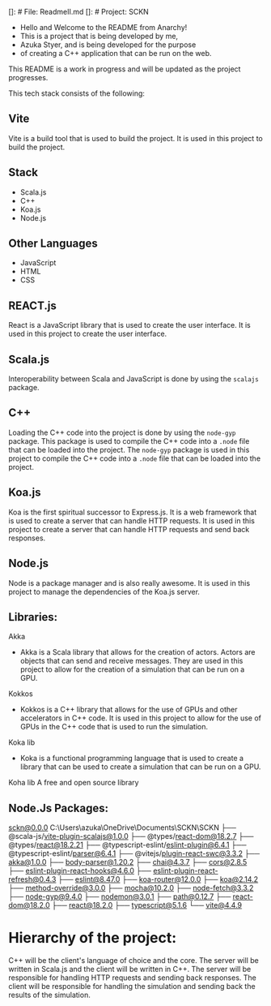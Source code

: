 []: # File: ReadmeII.md
[]: # Project: SCKN

* Hello and Welcome to the README from Anarchy! 
* This is a project that is being developed by me,
* Azuka Styer, and is being developed for the purpose
* of creating a C++ application that can be run on the web.

This README is a work in progress and will be updated as the project progresses.

This tech stack consists of the following:

## Vite

Vite is a build tool that is used to build the project. It is used in this project to build the project.

## Stack

- Scala.js
- C++
- Koa.js
- Node.js

## Other Languages

- JavaScript
- HTML
- CSS

## REACT.js

React is a JavaScript library that is used to create the user interface. It is used in this project to create the user interface.

## Scala.js

Interoperability between Scala and JavaScript is done by using the `scalajs` package.

## C++

Loading the C++ code into the project is done by using the `node-gyp` package. This package is used to compile the C++ code into a `.node` file that can be loaded into the project. The `node-gyp` package is used in this project to compile the C++ code into a `.node` file that can be loaded into the project.

## Koa.js

Koa is the first spiritual successor to Express.js. It is a web framework that is used to create a server that can handle HTTP requests. It is used in this project to create a server that can handle HTTP requests and send back responses.

## Node.js

Node is a package manager and is also really awesome. It is used in this project to manage the dependencies of the Koa.js server.

## Libraries:

Akka
- Akka is a Scala library that allows for the creation of actors. Actors are objects that can send and receive messages. They are used in this project to allow for the creation of a simulation that can be run on a GPU.

Kokkos
- Kokkos is a C++ library that allows for the use of GPUs and other accelerators in C++ code. It is used in this project to allow for the use of GPUs in the C++ code that is used to run the simulation.

Koka lib
- Koka is a functional programming language that is used to create a library that can be used to create a simulation that can be run on a GPU.

Koha lib
A free and open source library

## Node.Js Packages:

sckn@0.0.0 C:\Users\azuka\OneDrive\Documents\SCKN\SCKN
├── @scala-js/vite-plugin-scalajs@1.0.0
├── @types/react-dom@18.2.7
├── @types/react@18.2.21
├── @typescript-eslint/eslint-plugin@6.4.1
├── @typescript-eslint/parser@6.4.1
├── @vitejs/plugin-react-swc@3.3.2
├── akka@1.0.0
├── body-parser@1.20.2
├── chai@4.3.7
├── cors@2.8.5
├── eslint-plugin-react-hooks@4.6.0
├── eslint-plugin-react-refresh@0.4.3
├── eslint@8.47.0
├── koa-router@12.0.0
├── koa@2.14.2
├── method-override@3.0.0
├── mocha@10.2.0
├── node-fetch@3.3.2
├── node-gyp@9.4.0
├── nodemon@3.0.1
├── path@0.12.7
├── react-dom@18.2.0
├── react@18.2.0
├── typescript@5.1.6
└── vite@4.4.9

# Hierarchy of the project:

C++ will be the client's language of choice and the core.
 The server will be written in Scala.js and the client will be written in C++.
 The server will be responsible for handling HTTP requests and sending back responses. 
 The client will be responsible for handling the simulation and sending back the results of the simulation.